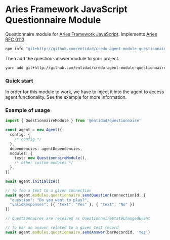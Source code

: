 # Aries Framework JavaScript Questionnaire Module

Questionnaire module for [Aries Framework JavaScript](https://github.com/hyperledger/aries-framework-javascript.git). Implements [Aries RFC 0113](https://github.com/hyperledger/aries-rfcs/blob/1795d5c2d36f664f88f5e8045042ace8e573808c/features/0113-question-answer/README.md).

```sh
npm info "git+http://github.com/entidad/credo-agent-module-questionnaire.git" peerDependencies

```

Then add the question-answer module to your project.

```sh
yarn add git+http://github.com/entidad/credo-agent-module-questionnaire.git
```

### Quick start

In order for this module to work, we have to inject it into the agent to access agent functionality. See the example for more information.

### Example of usage

```ts
import { QuestionnaireModule } from '@entidad/questionnaire'

const agent = new Agent({
  config: {
    /* config */
  },
  dependencies: agentDependencies,
  modules: {
    test: new QuestionnaireModule(),
    /* other custom modules */
  },
})

await agent.initialize()

// To foo a test to a given connection
await agent.modules.questionnaire.sendQuestion(connectionId, {
  "question": "Do you want to play?",
  "validResponses": [{ "text": "Yes" }, { "text": "No" }]
})

// Questionnaires are received as QuestionnaireStateChangedEvent

// To bar an answer related to a given test record
await agent.modules.questionnaire.sendAnswer(barRecordId, 'Yes')
```
